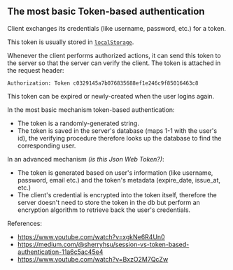 ## The most basic Token-based authentication

Client exchanges its credentials (like username, password, etc.) for a token.

This token is usually stored in [`localStorage`](https://www.quora.com/What-is-the-difference-between-sessionstorage-localstorage-and-Cookies).

Whenever the client performs authorized actions, it can send this token to the server so that the server can verify the client. The token is attached in the request header:

```
Authorization: Token c0329145a7b076835688ef1e246c9f85016463c8
```

This token can be expired or newly-created when the user logins again.

In the most basic mechanism token-based authentication:
- The token is a randomly-generated string.
- The token is saved in the server's database (maps 1-1 with the user's id), the verifying procedure therefore looks up the database to find the corresponding user.

In an advanced mechanism _(is this Json Web Token?)_:
- The token is generated based on user's information (like username, password, email etc.) and the token's metadata (expire_date, issue_at, etc.)
- The client's credential is encrypted into the token itself, therefore the server doesn't need to store the token in the db but perform an encryption algorithm to retrieve back the user's credentials.

References:
- https://www.youtube.com/watch?v=xgkNe6R4Un0
- https://medium.com/@sherryhsu/session-vs-token-based-authentication-11a6c5ac45e4
- https://www.youtube.com/watch?v=BxzO2M7QcZw

